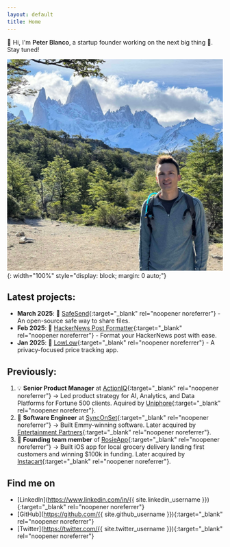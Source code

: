 ```yaml
---
layout: default
title: Home
---
```

<span class="wave">👋</span> Hi, I'm <span style="font-weight: 600;">Peter Blanco</span>, a startup founder working on the next big thing 🚀. Stay tuned!

![Peter Blanco - Product Manager and Tech Professional](/assets/home.jpg){: width="100%" style="display: block; margin: 0 auto;"}

## Latest projects: 
- **March 2025**: 🔐 [SafeSend](https://github.com/PBlanco/SafeSend){:target="_blank" rel="noopener noreferrer"} - An open-source safe way to share files.
- **Feb 2025**: 📰 [HackerNews Post Formatter](https://hnpostformatter.blancotech.com/){:target="_blank" rel="noopener noreferrer"} - Format your HackerNews post with ease.
- **Jan 2025**: 🛒 [LowLow](https://lowlow.bot){:target="_blank" rel="noopener noreferrer"} - A privacy-focused price tracking app.

## Previously:
1. 💡 **Senior Product Manager** at [ActionIQ](https://actioniq.com){:target="_blank" rel="noopener noreferrer"} → Led product strategy for AI, Analytics, and Data Platforms for Fortune 500 clients. Aquired by [Uniphore](https://uniphore.com){:target="_blank" rel="noopener noreferrer"}.
2. 🎥 **Software Engineer** at [SyncOnSet](https://www.synconset.com){:target="_blank" rel="noopener noreferrer"} → Built Emmy-winning software. Later acquired by [Entertainment Partners](https://www.ep.com){:target="_blank" rel="noopener noreferrer"}.
3. 🛒 **Founding team member** of [RosieApp](https://www.rosieapp.com){:target="_blank" rel="noopener noreferrer"} → Built iOS app for local grocery delivery landing first customers and winning $100k in funding. Later acquired by [Instacart](https://www.instacart.com){:target="_blank" rel="noopener noreferrer"}.

## Find me on

- [LinkedIn](https://www.linkedin.com/in/{{ site.linkedin_username }}){:target="_blank" rel="noopener noreferrer"}
- [GitHub](https://github.com/{{ site.github_username }}){:target="_blank" rel="noopener noreferrer"}
- [Twitter](https://twitter.com/{{ site.twitter_username }}){:target="_blank" rel="noopener noreferrer"}
